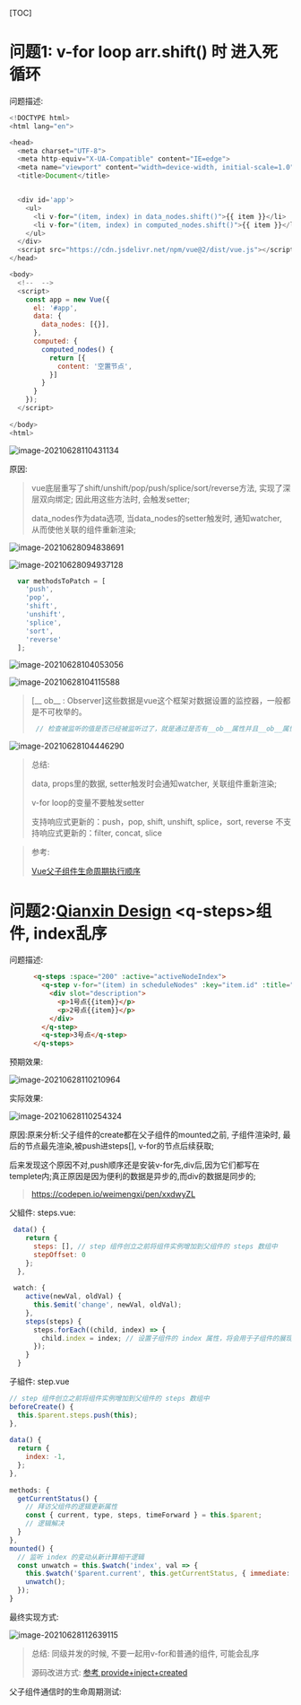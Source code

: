 [TOC]



# 问题1: v-for loop arr.shift() 时 进入死循环

问题描述:

```javascript
<!DOCTYPE html>
<html lang="en">

<head>
  <meta charset="UTF-8">
  <meta http-equiv="X-UA-Compatible" content="IE=edge">
  <meta name="viewport" content="width=device-width, initial-scale=1.0">
  <title>Document</title>


  <div id='app'>
    <ul>
      <li v-for="(item, index) in data_nodes.shift()">{{ item }}</li>
      <li v-for="(item, index) in computed_nodes.shift()">{{ item }}</li>
    </ul>
  </div>
  <script src="https://cdn.jsdelivr.net/npm/vue@2/dist/vue.js"></script>
</head>

<body>
  <!--  -->
  <script>
    const app = new Vue({
      el: '#app',
      data: {
        data_nodes: [{}],
      },
      computed: {
        computed_nodes() {
          return [{
            content: '空置节点',
          }]
        }
      }
    });
  </script>
  
</body>
<html>
```

![image-20210628110431134](C:\Users\yangyang08\AppData\Roaming\Typora\typora-user-images\image-20210628110431134.png)

原因: 

> vue底层重写了shift/unshift/pop/push/splice/sort/reverse方法, 实现了深层双向绑定; 因此用这些方法时, 会触发setter;
>
> data_nodes作为data选项, 当data_nodes的setter触发时, 通知watcher, 从而使他关联的组件重新渲染;

![image-20210628094838691](C:\Users\yangyang08\AppData\Roaming\Typora\typora-user-images\image-20210628094838691.png)

![image-20210628094937128](C:\Users\yangyang08\AppData\Roaming\Typora\typora-user-images\image-20210628094937128.png)

```js
  var methodsToPatch = [
    'push',
    'pop',
    'shift',
    'unshift',
    'splice',
    'sort',
    'reverse'
  ];
```

![image-20210628104053056](C:\Users\yangyang08\AppData\Roaming\Typora\typora-user-images\image-20210628104053056.png)

![image-20210628104115588](C:\Users\yangyang08\AppData\Roaming\Typora\typora-user-images\image-20210628104115588.png)

> [\_\_ ob\_\_ : Observer]这些数据是vue这个框架对数据设置的监控器，一般都是不可枚举的。
>
> ```js
>  // 检查被监听的值是否已经被监听过了，就是通过是否有__ob__属性并且__ob__属性是否是Observe的实例对象来判断的
> ```

![image-20210628104446290](C:\Users\yangyang08\AppData\Roaming\Typora\typora-user-images\image-20210628104446290.png)



> 总结: 
>
> data, props里的数据, setter触发时会通知watcher, 关联组件重新渲染;
>
> v-for loop的变量不要触发setter
>
> 支持响应式更新的：push，pop, shift, unshift, splice，sort, reverse 不支持响应式更新的：filter, concat, slice

> 参考:
>
> [Vue父子组件生命周期执行顺序](https://www.cnblogs.com/caoshouling/p/13403019.html)
>
> []()

# 问题2:[Qianxin Design](http://design.qianxin-inc.cn/#/) \<q-steps>组件, index乱序

问题描述:

```html
      <q-steps :space="200" :active="activeNodeIndex">
        <q-step v-for="(item) in scheduleNodes" :key="item.id" :title="item.name">
          <div slot="description">
            <p>1号点{{item}}</p>
            <p>2号点{{item}}</p>
          </div>
        </q-step>
        <q-step>3号点</q-step>  
      </q-steps>
```

预期效果:

![image-20210628110210964](C:\Users\yangyang08\AppData\Roaming\Typora\typora-user-images\image-20210628110210964.png)

实际效果:

![image-20210628110254324](C:\Users\yangyang08\AppData\Roaming\Typora\typora-user-images\image-20210628110254324.png)

原因:原来分析:父子组件的create都在父子组件的mounted之前, 子组件渲染时, 最后的节点最先渲染,被push进steps[], v-for的节点后续获取;

后来发现这个原因不对,push顺序还是安装v-for先,div后,因为它们都写在templete内;真正原因是因为便利的数据是异步的,而div的数据是同步的;

> https://codepen.io/weimengxi/pen/xxdwyZL

父組件:  steps.vue:

```js
 data() {
    return {
      steps: [], // step 组件创立之前将组件实例增加到父组件的 steps 数组中
      stepOffset: 0
    };
  },
      
 watch: {
    active(newVal, oldVal) {
      this.$emit('change', newVal, oldVal);
    },
    steps(steps) {
      steps.forEach((child, index) => {
        child.index = index; // 设置子组件的 index 属性，将会用于子组件的展现逻辑
      });
    }
  }
```



子組件: step.vue

```js
// step 组件创立之前将组件实例增加到父组件的 steps 数组中
beforeCreate() {
  this.$parent.steps.push(this);
},
  
data() {
  return {
    index: -1,
  };
},
  
methods: {
  getCurrentStatus() {
    // 拜访父组件的逻辑更新属性
    const { current, type, steps, timeForward } = this.$parent;
    // 逻辑解决
  }
},
mounted() {
  // 监听 index 的变动从新计算相干逻辑
  const unwatch = this.$watch('index', val => {
    this.$watch('$parent.current', this.getCurrentStatus, { immediate: true });
    unwatch();
  });
}
```





最终实现方式:

![image-20210628112639115](C:\Users\yangyang08\AppData\Roaming\Typora\typora-user-images\image-20210628112639115.png)

> 总结: 同级并发的时候, 不要一起用v-for和普通的组件, 可能会乱序
>
> 源码改进方式: [参考 provide+inject+created](https://lequ7.com/guan-yu-qian-duan-steps-zu-jian-de-she-ji-yu-shi-xian.html)



父子组件通信时的生命周期测试:



